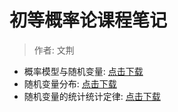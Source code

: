 # 初等概率论课程笔记

> 作者: 文荆


- 概率模型与随机变量: [点击下载](L1.pdf)
- 随机变量分布: [点击下载](L2.pdf)
- 随机变量的统计统计定律: [点击下载](L3.pdf)